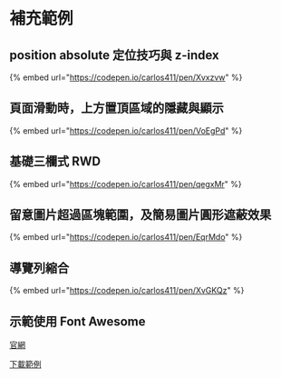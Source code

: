 # 補充範例

## position absolute 定位技巧與 z-index

{% embed url="https://codepen.io/carlos411/pen/Xvxzvw" %}

## 頁面滑動時，上方置頂區域的隱藏與顯示

{% embed url="https://codepen.io/carlos411/pen/VoEgPd" %}

## 基礎三欄式 RWD

{% embed url="https://codepen.io/carlos411/pen/qegxMr" %}

## 留意圖片超過區塊範圍，及簡易圖片圓形遮蔽效果

{% embed url="https://codepen.io/carlos411/pen/EqrMdo" %}

## 導覽列縮合

{% embed url="https://codepen.io/carlos411/pen/XvGKQz" %}

## 示範使用 Font Awesome

[官網](https://fontawesome.com/)

[下載範例](http://notes.carlos-studio.com/download/fontawesome_sample.zip)



